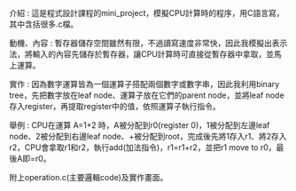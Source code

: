 <p>介紹 : 這是程式設計課程的mini_project，模擬CPU計算時的程序，用C語言寫，其中含括很多.c檔。<p>
<p>動機、內容 : 暫存器儲存空間雖然有限，不過讀寫速度非常快，因此我模擬出表示法，將輸入的內容先儲存於暫存器，讓CPU計算時可直接從暫存器中拿取，並馬上運算。<p>
<p>實作 : 因為數字運算皆為一個運算子搭配兩個數字或數字串，因此我利用binary tree，先把數字放在leaf node、運算子放在它們的parent node，並將leaf node存入register，再提取register中的值，依照運算子執行指令。<p>
<p>舉例 : CPU在運算 A=1+2 時，A被分配到r0(register 0)，1被分配到左邊leaf node、2被分配到右邊leaf node、+被分配到root，完成後先將1存入r1、將2存入r2，CPU會拿取r1和r2，執行add(加法指令)，r1=r1+r2，並把r1 move to r0，最後A即=r0。<p>
<p>附上operation.c(主要邏輯code)及實作畫面。<p>
